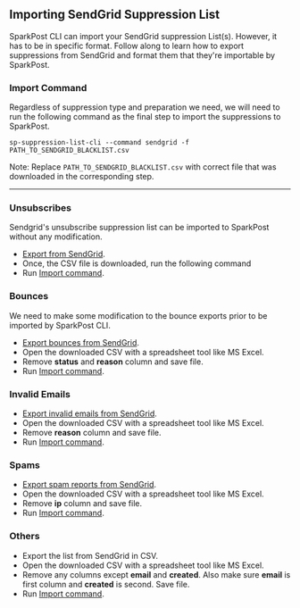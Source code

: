 ## Importing SendGrid Suppression List

 SparkPost CLI can import your SendGrid suppression List(s). However, it has to be in specific format.
 Follow along to learn how to export suppressions from SendGrid and format them that they're importable by SparkPost.   

### Import Command
Regardless of suppression type and preparation we need, we will need to run the following command as the final step to import the suppressions to SparkPost.

```
sp-suppression-list-cli --command sendgrid -f PATH_TO_SENDGRID_BLACKLIST.csv
```
Note: Replace `PATH_TO_SENDGRID_BLACKLIST.csv` with correct file that was downloaded in the corresponding step.

----------

### Unsubscribes

 Sendgrid's unsubscribe suppression list can be imported to SparkPost without any modification.

 - [Export from SendGrid](https://sendgrid.com/docs/User_Guide/Suppressions/advanced_suppression_manager.html#-Export-an-Unsubscribe-Group-List).
 - Once, the CSV file is downloaded, run the following command
 - Run [Import command](#import-command).


### Bounces
We need to make some modification to the bounce exports prior to be imported by SparkPost CLI.

- [Export bounces from SendGrid](https://sendgrid.com/docs/User_Guide/Suppressions/bounces.html#-Download-Bounces-as-CSV).
 - Open the downloaded CSV with a spreadsheet tool like MS Excel.
 - Remove **status** and **reason** column and save file.
 - Run [Import command](#import-command).

### Invalid Emails

 - [Export invalid emails from SendGrid](https://sendgrid.com/docs/User_Guide/Suppressions/invalid_emails.html#-Download-Invalid-Emails-as-CSV).
  - Open the downloaded CSV with a spreadsheet tool like MS Excel.
  - Remove **reason** column and save file.
  - Run [Import command](#import-command).

### Spams

  - [Export spam reports from SendGrid](https://sendgrid.com/docs/User_Guide/Suppressions/spam_reports.html#-Download-Spam-Reports-as-CSV).
   - Open the downloaded CSV with a spreadsheet tool like MS Excel.
   - Remove **ip** column and save file.
   - Run [Import command](#import-command).

### Others
  - Export the list from SendGrid in CSV.
  - Open the downloaded CSV with a spreadsheet tool like MS Excel.
  - Remove any columns except **email** and **created**. Also make sure **email** is first column and **created** is second. Save file.
  - Run [Import command](#import-command).
